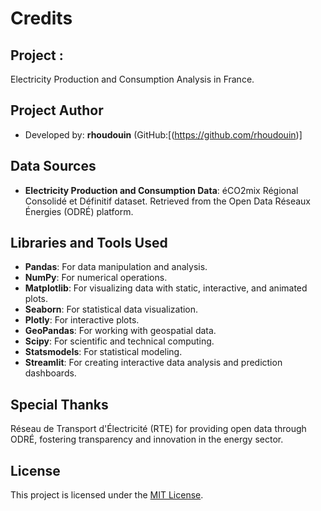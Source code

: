 # Credits

## Project : 
Electricity Production and Consumption Analysis in France.

## Project Author
- Developed by: **rhoudouin** (GitHub:[(https://github.com/rhoudouin)]

## Data Sources
- **Electricity Production and Consumption  Data**: éCO2mix Régional Consolidé et Définitif dataset.
Retrieved from the Open Data Réseaux Énergies (ODRÉ) platform.

## Libraries and Tools Used
- **Pandas**: For data manipulation and analysis.
- **NumPy**: For numerical operations.
- **Matplotlib**: For visualizing data with static, interactive, and animated plots.
- **Seaborn**: For statistical data visualization.
- **Plotly**: For interactive plots.
- **GeoPandas**: For working with geospatial data.
- **Scipy**: For scientific and technical computing.
- **Statsmodels**: For statistical modeling.
- **Streamlit**: For creating interactive data analysis and prediction dashboards.

## Special Thanks
Réseau de Transport d'Électricité (RTE) for providing open data through ODRÉ, fostering transparency and innovation in the energy sector.

## License
This project is licensed under the [MIT License](LICENSE).